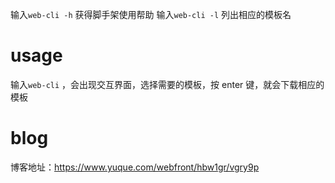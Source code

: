 输入`web-cli -h` 获得脚手架使用帮助
输入`web-cli -l` 列出相应的模板名

# usage

输入`web-cli` ，会出现交互界面，选择需要的模板，按 enter 键，就会下载相应的模板

# blog

博客地址：https://www.yuque.com/webfront/hbw1gr/vgry9p
